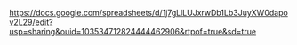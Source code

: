 https://docs.google.com/spreadsheets/d/1j7gLlLUJxrwDb1Lb3JuyXW0dapov2L29/edit?usp=sharing&ouid=103534712824444462906&rtpof=true&sd=true
